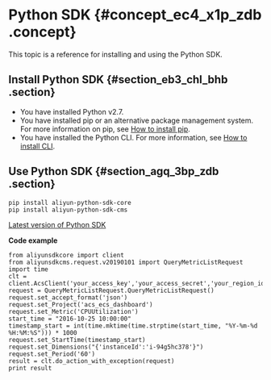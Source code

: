 # Python SDK {#concept_ec4_x1p_zdb .concept}

This topic is a reference for installing and using the Python SDK.

## Install Python SDK {#section_eb3_chl_bhb .section}

-   You have installed Python v2.7.
-   You have installed pip or an alternative package management system. For more information on pip, see [How to install pip](http://pip-cn.readthedocs.org/en/latest/installing.html).
-   You have installed the Python CLI. For more information, see [How to install CLI](https://partners-intl.aliyun.com/help/doc-detail/43008.htm).

## Use Python SDK {#section_agq_3bp_zdb .section}

```
pip install aliyun-python-sdk-core
pip install aliyun-python-sdk-cms
```

[Latest version of Python SDK](https://github.com/aliyun/aliyun-openapi-python-sdk/blob/master/aliyun-python-sdk-cms/aliyunsdkcms/request/v20180308/PutCustomMetricRequest.py)

**Code example**

```
from aliyunsdkcore import client
from aliyunsdkcms.request.v20190101 import QueryMetricListRequest
import time
clt = client.AcsClient('your_access_key','your_access_secret','your_region_id')
request = QueryMetricListRequest.QueryMetricListRequest()
request.set_accept_format('json')
request.set_Project('acs_ecs_dashboard')
request.set_Metric('CPUUtilization')
start_time = "2016-10-25 10:00:00"
timestamp_start = int(time.mktime(time.strptime(start_time, "%Y-%m-%d %H:%M:%S"))) * 1000
request.set_StartTime(timestamp_start)
request.set_Dimensions("{'instanceId':'i-94g5hc378'}")
request.set_Period('60')
result = clt.do_action_with_exception(request)
print result
```

